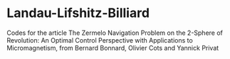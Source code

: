 # Landau-Lifshitz-Billiard
Codes for the article The Zermelo Navigation Problem on the 2-Sphere of Revolution: An Optimal Control Perspective with Applications to Micromagnetism, from Bernard Bonnard, Olivier Cots and Yannick Privat
